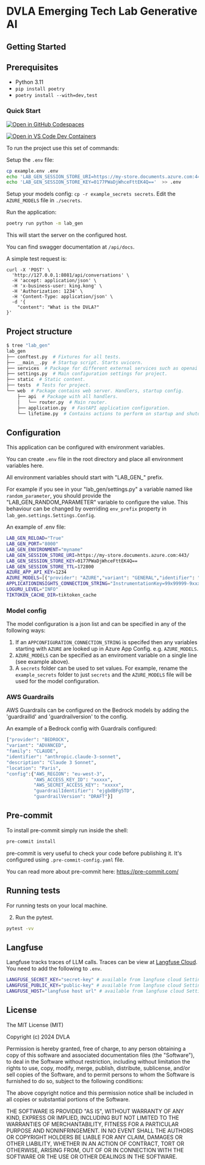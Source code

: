 # DVLA Emerging Tech Lab Generative AI

## Getting Started

## Prerequisites
- Python 3.11
- `pip install poetry`
- `poetry install --with=dev,test`

### Quick Start

[![Open in GitHub Codespaces](https://github.com/codespaces/badge.svg)](https://codespaces.new/dvla/lab-gen)

[![Open in VS Code Dev Containers](https://img.shields.io/static/v1?style=for-the-badge&label=Dev%20Containers&message=Open&color=blue&logo=visualstudiocode)](https://vscode.dev/redirect?url=vscode://ms-vscode-remote.remote-containers/cloneInVolume?url=https://github.com/dvla/lab-gen)

To run the project use this set of commands:

Setup the `.env` file:
```bash
cp example.env .env
echo 'LAB_GEN_SESSION_STORE_URI=https://my-store.documents.azure.com:443/'  >> .env
echo 'LAB_GEN_SESSION_STORE_KEY=0177PWaDjWhceFttEK4Q=='  >> .env
```

Setup your models config:
 `cp -r example_secrets secrets`.
 Edit the `AZURE_MODELS` file in `./secrets`.

Run the application:
```bash
poetry run python -m lab_gen
```

This will start the server on the configured host.

You can find swagger documentation at `/api/docs`.

A simple test request is:
```
curl -X 'POST' \
  'http://127.0.0.1:8081/api/conversations' \
  -H 'accept: application/json' \
  -H 'x-business-user: king.kong' \
  -H 'Authorization: 1234' \
  -H 'Content-Type: application/json' \
  -d '{
    "content": "What is the DVLA?"
}'
```

## Project structure

```bash
$ tree "lab_gen"
lab_gen
├── conftest.py  # Fixtures for all tests.
├── __main__.py  # Startup script. Starts uvicorn.
├── services  # Package for different external services such as openai or cosmosdb etc.
├── settings.py  # Main configuration settings for project.
├── static  # Static content.
├── tests  # Tests for project.
└── web  # Package contains web server. Handlers, startup config.
    ├── api  # Package with all handlers.
    │   └── router.py  # Main router.
    ├── application.py  # FastAPI application configuration.
    └── lifetime.py  # Contains actions to perform on startup and shutdown.
```

## Configuration

This application can be configured with environment variables.

You can create `.env` file in the root directory and place all
environment variables here.

All environment variables should start with "LAB_GEN_" prefix.

For example if you see in your "lab_gen/settings.py" a variable named like
`random_parameter`, you should provide the "LAB_GEN_RANDOM_PARAMETER"
variable to configure the value. This behaviour can be changed by overriding `env_prefix` property
in `lab_gen.settings.Settings.Config`.

An example of .env file:
```bash
LAB_GEN_RELOAD="True"
LAB_GEN_PORT="8000"
LAB_GEN_ENVIRONMENT="myname"
LAB_GEN_SESSION_STORE_URI=https://my-store.documents.azure.com:443/
LAB_GEN_SESSION_STORE_KEY=0177PWaDjWhceFttEK4Q==
LAB_GEN_SESSION_STORE_TTL=172800
AZURE_APP_API_KEY=1234
AZURE_MODELS=[{"provider": "AZURE","variant": "GENERAL","identifier": "gpt-35-1106","description": "OpenAI GPT-3.5 Turbo powered","location":"UK"},{"provider": "AZURE","variant": "ADVANCED","identifier": "gpt-4-1106","description": "OpenAI GPT-4","location":"UK"}]
APPLICATIONINSIGHTS_CONNECTION_STRING="InstrumentationKey=99x99999-9xxx-9999-x9x9-9999999x999x;IngestionEndpoint=https://example.in.applicationinsights.azure.com/;LiveEndpoint=https://example.livediagnostics.monitor.azure.com/"
LOGURU_LEVEL="INFO"
TIKTOKEN_CACHE_DIR=tiktoken_cache
```

### Model config
The model configuration is a json list and can be specified in any of the following ways:
1. If an `APPCONFIGURATION_CONNECTION_STRING` is specifed then any variables starting with `AZURE` are looked up in Azure App Config.
    e.g. `AZURE_MODELS`.
2. `AZURE_MODELS` can be specified as an enviroment variable on a single line (see example above).
3. A `secrets` folder can be used to set values.  For example, rename the `example_secrets` folder to just `secrets` and the `AZURE_MODELS` file will be used for the model configuration.

### AWS Guardrails

AWS Guardrails can be configured on the Bedrock models by adding the 'guardrailId' and 'guardrailversion' to the config.

An example of a Bedrock config with Guardrails configured:
```bash
["provider": "BEDROCK",
"variant": "ADVANCED",
"family": "CLAUDE",
"identifier": "anthropic.claude-3-sonnet",
"description": "Claude 3 Sonnet",
"location": "Paris",
"config":{"AWS_REGION": "eu-west-3",
          "AWS_ACCESS_KEY_ID": "xxxxx",
          "AWS_SECRET_ACCESS_KEY": "xxxxx",
          "guardrailIdentifier": "ejgbdBFg5TD",
          "guardrailVersion": "DRAFT"}]
```

## Pre-commit

To install pre-commit simply run inside the shell:
```bash
pre-commit install
```

pre-commit is very useful to check your code before publishing it.
It's configured using `.pre-commit-config.yaml` file.

You can read more about pre-commit here: https://pre-commit.com/

## Running tests

For running tests on your local machine.


2. Run the pytest.
```bash
pytest -vv
```

## Langfuse

Langfuse tracks traces of LLM calls. Traces can be view at [Langfuse Cloud](https://cloud.langfuse.com). You need to add the following to ```.env```.

```bash
LANGFUSE_SECRET_KEY="secret-key" # available from langfuse cloud Settings
LANGFUSE_PUBLIC_KEY="public-key" # available from langfuse cloud Settings
LANGFUSE_HOST="langfuse host url" # available from langfuse cloud Settings
```

## License
The MIT License (MIT)

Copyright (c) 2024 DVLA

Permission is hereby granted, free of charge, to any person obtaining a copy
of this software and associated documentation files (the "Software"), to deal
in the Software without restriction, including without limitation the rights
to use, copy, modify, merge, publish, distribute, sublicense, and/or sell
copies of the Software, and to permit persons to whom the Software is
furnished to do so, subject to the following conditions:

The above copyright notice and this permission notice shall be included in all
copies or substantial portions of the Software.

THE SOFTWARE IS PROVIDED "AS IS", WITHOUT WARRANTY OF ANY KIND, EXPRESS OR
IMPLIED, INCLUDING BUT NOT LIMITED TO THE WARRANTIES OF MERCHANTABILITY,
FITNESS FOR A PARTICULAR PURPOSE AND NONINFRINGEMENT. IN NO EVENT SHALL THE
AUTHORS OR COPYRIGHT HOLDERS BE LIABLE FOR ANY CLAIM, DAMAGES OR OTHER
LIABILITY, WHETHER IN AN ACTION OF CONTRACT, TORT OR OTHERWISE, ARISING FROM,
OUT OF OR IN CONNECTION WITH THE SOFTWARE OR THE USE OR OTHER DEALINGS IN THE
SOFTWARE.
